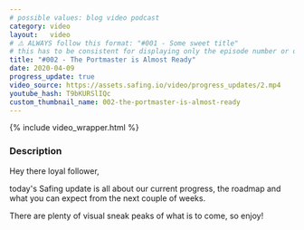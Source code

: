 ```yaml
---
# possible values: blog video podcast
category: video
layout:   video
# ⚠️ ALWAYS follow this format: "#001 - Some sweet title"
# this has to be consistent for displaying only the episode number or only the title
title: "#002 - The Portmaster is Almost Ready"
date: 2020-04-09
progress_update: true
video_source: https://assets.safing.io/video/progress_updates/2.mp4
youtube_hash: T9bKURSlIQc
custom_thumbnail_name: 002-the-portmaster-is-almost-ready
---
```


{% include video_wrapper.html %}

### Description

Hey there loyal follower,

today's Safing update is all about our current progress, the roadmap and what you can expect from the next couple of weeks.

There are plenty of visual sneak peaks of what is to come, so enjoy!
